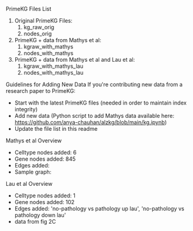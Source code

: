 PrimeKG Files List
1. Original PrimeKG Files:
   1. kg_raw_orig
   2. nodes_orig
2. PrimeKG + data from Mathys et al:
   1. kgraw_with_mathys
   2. nodes_with_mathys
3. PrimeKG + data from Mathys et al and Lau et al:
   1. kgraw_with_mathys_lau
   2. nodes_with_mathys_lau


Guidelines for Adding New Data
If you're contributing new data from a research paper to PrimeKG:
* Start with the latest PrimeKG files (needed in order to maintain index integrity)
* Add new data (Python script to add Mathys data available here: https://github.com/anya-chauhan/alzkg/blob/main/kg.ipynb)
* Update the file list  in this readme 


Mathys et al Overview
* Celltype nodes added: 6
* Gene nodes added: 845
* Edges added: 
* Sample graph:

Lau et al Overview
* Celltype nodes added: 1
* Gene nodes added: 102
* Edges added: 'no-pathology vs pathology up lau', 'no-pathology vs pathology down lau'
* data from fig 2C
